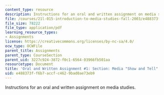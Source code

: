 ```yaml
---
content_type: resource
description: Instructions for an oral and written assignment on media studies.
file: /courses/21l-015-introduction-to-media-studies-fall-2003/e488373ff6b7accfc4629bad0ae73eb9_show_and_tell.pdf
file_size: 78222
file_type: application/pdf
learning_resource_types:
- Assignments
license: https://creativecommons.org/licenses/by-nc-sa/4.0/
ocw_type: OCWFile
parent_title: Assignments
parent_type: CourseSection
parent_uid: 3227c924-3872-f0c1-6564-03966fb501aa
resourcetype: Document
title: 'Oral and Written Assignment #1: Section: Media "Show and Tell"'
uid: e488373f-f6b7-accf-c462-9bad0ae73eb9
---
```

Instructions for an oral and written assignment on media studies.